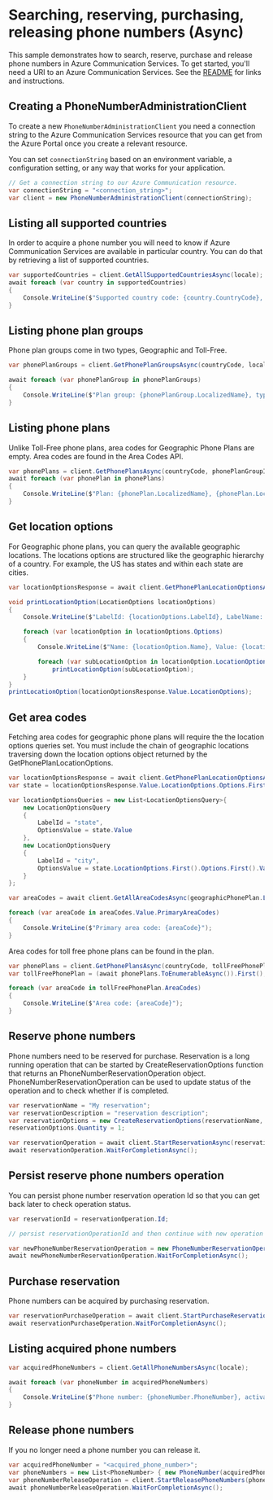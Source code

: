 # Searching, reserving, purchasing, releasing phone numbers (Async)

This sample demonstrates how to search, reserve, purchase and release phone numbers in Azure Communication Services.
To get started, you'll need a URI to an Azure Communication Services. See the [README](https://github.com/Azure/azure-sdk-for-net/blob/master/sdk/communication/Azure.Communication.Administration/README.md) for links and instructions.

## Creating a PhoneNumberAdministrationClient

To create a new `PhoneNumberAdministrationClient` you need a connection string to the Azure Communication Services resource that you can get from the Azure Portal once you create a relevant resource.

You can set `connectionString` based on an environment variable, a configuration setting, or any way that works for your application.

```C# Snippet:CreatePhoneNumberAdministrationClient
// Get a connection string to our Azure Communication resource.
var connectionString = "<connection_string>";
var client = new PhoneNumberAdministrationClient(connectionString);
```

## Listing all supported countries

In order to acquire a phone number you will need to know if Azure Communication Services are available in particular country. You can do that by retrieving a list of supported countries.

```C# Snippet:GetAllSupportedCountriesAsync
var supportedCountries = client.GetAllSupportedCountriesAsync(locale);
await foreach (var country in supportedCountries)
{
    Console.WriteLine($"Supported country code: {country.CountryCode}, name: {country.LocalizedName}");
}
```

## Listing phone plan groups

Phone plan groups come in two types, Geographic and Toll-Free.

```C# Snippet:GetPhonePlanGroupsAsync
var phonePlanGroups = client.GetPhonePlanGroupsAsync(countryCode, locale);

await foreach (var phonePlanGroup in phonePlanGroups)
{
    Console.WriteLine($"Plan group: {phonePlanGroup.LocalizedName}, type: {phonePlanGroup.PhoneNumberType}");
}
```

## Listing phone plans

Unlike Toll-Free phone plans, area codes for Geographic Phone Plans are empty. Area codes are found in the Area Codes API.

```C# Snippet:GetPhonePlansAsync
var phonePlans = client.GetPhonePlansAsync(countryCode, phonePlanGroupId, locale);
await foreach (var phonePlan in phonePlans)
{
    Console.WriteLine($"Plan: {phonePlan.LocalizedName}, {phonePlan.LocationType}");
}
```

## Get location options

For Geographic phone plans, you can query the available geographic locations. The locations options are structured like the geographic hierarchy of a country. For example, the US has states and within each state are cities.

```C# Snippet:GetPhonePlanLocationOptionsAsync
var locationOptionsResponse = await client.GetPhonePlanLocationOptionsAsync(countryCode, geographicPhonePlanGroupId, phonePlanId);

void printLocationOption(LocationOptions locationOptions)
{
    Console.WriteLine($"LabelId: {locationOptions.LabelId}, LabelName: {locationOptions.LabelName}");

    foreach (var locationOption in locationOptions.Options)
    {
        Console.WriteLine($"Name: {locationOption.Name}, Value: {locationOption.Value}");

        foreach (var subLocationOption in locationOption.LocationOptions)
            printLocationOption(subLocationOption);
    }
}
printLocationOption(locationOptionsResponse.Value.LocationOptions);
```

## Get area codes

Fetching area codes for geographic phone plans will require the the location options queries set. You must include the chain of geographic locations traversing down the location options object returned by the GetPhonePlanLocationOptions.

```C# Snippet:GeographicalAreaCodesAsync
var locationOptionsResponse = await client.GetPhonePlanLocationOptionsAsync(countryCode, geographicPhonePlanGroupId, geographicPhonePlanId);
var state = locationOptionsResponse.Value.LocationOptions.Options.First();

var locationOptionsQueries = new List<LocationOptionsQuery>{
    new LocationOptionsQuery
    {
        LabelId = "state",
        OptionsValue = state.Value
    },
    new LocationOptionsQuery
    {
        LabelId = "city",
        OptionsValue = state.LocationOptions.First().Options.First().Value
    }
};

var areaCodes = await client.GetAllAreaCodesAsync(geographicPhonePlan.LocationType.ToString(), countryCode, geographicPhonePlan.PhonePlanId, locationOptionsQueries);

foreach (var areaCode in areaCodes.Value.PrimaryAreaCodes)
{
    Console.WriteLine($"Primary area code: {areaCode}");
}
```

Area codes for toll free phone plans can be found in the plan.

```C# Snippet:TollFreePlanAreCodesAsync
var phonePlans = client.GetPhonePlansAsync(countryCode, tollFreePhonePlanGroup.PhonePlanGroupId, locale);
var tollFreePhonePlan = (await phonePlans.ToEnumerableAsync()).First();

foreach (var areaCode in tollFreePhonePlan.AreaCodes)
{
    Console.WriteLine($"Area code: {areaCode}");
}
```

## Reserve phone numbers

Phone numbers need to be reserved for purchase. Reservation is a long running operation that can be started by CreateReservationOptions function that returns an PhoneNumberReservationOperation object. PhoneNumberReservationOperation can be used to update status of the operation and to check whether if is completed.

```C# Snippet:ReservePhoneNumbersAsync
var reservationName = "My reservation";
var reservationDescription = "reservation description";
var reservationOptions = new CreateReservationOptions(reservationName, reservationDescription, new[] { phonePlanId }, areaCode);
reservationOptions.Quantity = 1;

var reservationOperation = await client.StartReservationAsync(reservationOptions);
await reservationOperation.WaitForCompletionAsync();
```

## Persist reserve phone numbers operation

You can persist phone number reservation operation Id so that you can get back later to check operation status.

```C# Snippet:PersistReservePhoneNumbersOperationAsync
var reservationId = reservationOperation.Id;

// persist reservationOperationId and then continue with new operation

var newPhoneNumberReservationOperation = new PhoneNumberReservationOperation(client, reservationId);
await newPhoneNumberReservationOperation.WaitForCompletionAsync();
```

## Purchase reservation

Phone numbers can be acquired by purchasing reservation.

```C# Snippet:StartPurchaseReservationAsync
var reservationPurchaseOperation = await client.StartPurchaseReservationAsync(reservationId);
await reservationPurchaseOperation.WaitForCompletionAsync();
```

## Listing acquired phone numbers

```C# Snippet:ListAcquiredPhoneNumbersAsync
var acquiredPhoneNumbers = client.GetAllPhoneNumbersAsync(locale);

await foreach (var phoneNumber in acquiredPhoneNumbers)
{
    Console.WriteLine($"Phone number: {phoneNumber.PhoneNumber}, activation state: {phoneNumber.ActivationState}");
}
```

## Release phone numbers

If you no longer need a phone number you can release it.

```C# Snippet:ReleasePhoneNumbersAsync
var acquiredPhoneNumber = "<acquired_phone_number>";
var phoneNumbers = new List<PhoneNumber> { new PhoneNumber(acquiredPhoneNumber) };
var phoneNumberReleaseOperation = client.StartReleasePhoneNumbers(phoneNumbers);
await phoneNumberReleaseOperation.WaitForCompletionAsync();
```
